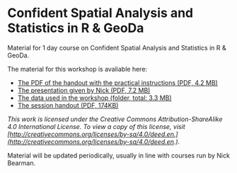 # Confident Spatial Analysis and Statistics in R & GeoDa
Material for 1 day course on Confident Spatial Analysis and Statistics in R & GeoDa.

The material for this workshop is avaliable here:  
- [The PDF of the handout with the practical instructions (PDF, 4.2 MB)](https://github.com/nickbearman/confident-spatial-analysis/releases/download/4.1/confident-spatial-analysis.pdf)  
- [The presentation given by Nick (PDF, 7.2 MB)](https://github.com/nickbearman/confident-spatial-analysis/releases/download/4.1/presentation-csa-r.pdf)  
- [The data used in the workshop (folder, total: 3.3 MB)](https://github.com/nickbearman/intermediate-r-spatial-analysis/tree/master/data)
- [The session handout (PDF, 174KB)](https://github.com/nickbearman/confident-spatial-analysis/releases/download/4.1/handout_csa_r_southampton.pdf) 

*This work is licensed under the Creative Commons Attribution-ShareAlike 4.0 International License. To view a copy of this license, visit [http://creativecommons.org/licenses/by-sa/4.0/deed.en.](http://creativecommons.org/licenses/by-sa/4.0/deed.en.).* 

Material will be updated periodically, usually in line with courses run by Nick Bearman. 
